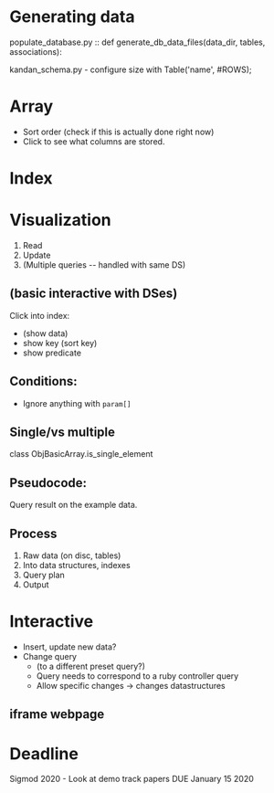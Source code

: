 # Generating data

populate_database.py :: def generate_db_data_files(data_dir, tables, associations):

kandan_schema.py - configure size with Table('name', #ROWS);


# Array
- Sort order (check if this is actually done right now)
- Click to see what columns are stored.

# Index

# Visualization

1. Read
2. Update
3. (Multiple queries -- handled with same DS)

## (basic interactive with DSes)

Click into index:
- (show data)
- show key (sort key)
- show predicate

## Conditions:
- Ignore anything with `param[]`

## Single/vs multiple
class ObjBasicArray.is_single_element


## Pseudocode:

Query result on the example data.

## Process

1. Raw data (on disc, tables)
2. Into data structures, indexes
3. Query plan
4. Output





# Interactive

- Insert, update new data?
- Change query
  - (to a different preset query?)
  - Query needs to correspond to a ruby controller query
  - Allow specific changes -> changes datastructures

## iframe webpage




# Deadline
Sigmod 2020 - Look at demo track papers
DUE January 15 2020